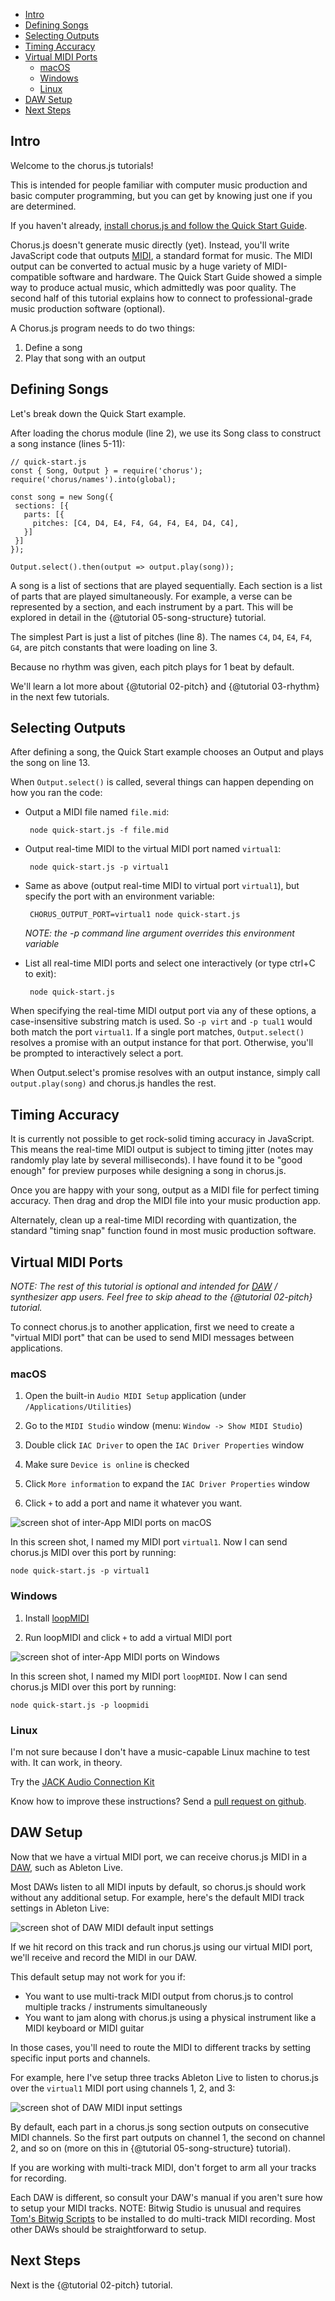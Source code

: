 - [Intro](#intro)
- [Defining Songs](#defining-songs)
- [Selecting Outputs](#selecting-outputs)
- [Timing Accuracy](#timing-accuracy)
- [Virtual MIDI Ports](#virtual-midi-ports) 
  - [macOS](#macos)
  - [Windows](#windows)
  - [Linux](#linux)
- [DAW Setup](#daw-setup)
- [Next Steps](#next-steps)  

<a name="intro"></a>
## Intro

Welcome to the chorus.js tutorials! 

This is intended for people familiar with computer music production and basic computer programming, but you can
get by knowing just one if you are determined.

If you haven't already, [install chorus.js and follow the Quick Start Guide](./index.html#requirements).

Chorus.js doesn't generate music directly (yet). Instead, you'll write JavaScript code that outputs 
[MIDI](http://www.instructables.com/id/What-is-MIDI/), a standard format for music.
The MIDI output can be converted to actual music by a huge variety of MIDI-compatible software and hardware.
The Quick Start Guide showed a simple way to produce actual music, which admittedly was poor quality. 
The second half of this tutorial explains how to connect to professional-grade music production software
(optional).

A Chorus.js program needs to do two things: 
1. Define a song 
2. Play that song with an output


<a name="defining-songs"></a>  
## Defining Songs

Let's break down the Quick Start example.
 
After loading the chorus module (line 2), we use its Song class to construct a song instance (lines 5-11):                            

<pre class="prettyprint source linenums"><code>// quick-start.js
const { Song, Output } = require('chorus');
require('chorus/names').into(global);

const song = new Song({
 sections: [{
   parts: [{
     pitches: [C4, D4, E4, F4, G4, F4, E4, D4, C4],
   }]
 }]
});

Output.select().then(output => output.play(song));
</code></pre>

A song is a list of sections that are played sequentially. 
Each section is a list of parts that are played simultaneously.
For example, a verse can be represented by a section, and each instrument by a part.
This will be explored in detail in the {@tutorial 05-song-structure} tutorial. 

The simplest Part is just a list of pitches (line 8). 
The names `C4`, `D4`, `E4`, `F4`, `G4`, are pitch constants that were loading on line 3.

Because no rhythm was given, each pitch plays for 1 beat by default.

We'll learn a lot more about {@tutorial 02-pitch} and {@tutorial 03-rhythm} in the next few tutorials.


<a name="selecting-outputs"></a> 
## Selecting Outputs

After defining a song, the Quick Start example chooses an Output and plays the song on line 13.

When `Output.select()` is called, several things can happen depending on how
you ran the code:

* Output a MIDI file named `file.mid`:

       node quick-start.js -f file.mid
         
* Output real-time MIDI to the virtual MIDI port named `virtual1`: 
       
       node quick-start.js -p virtual1
        
* Same as above (output real-time MIDI to virtual port `virtual1`), but specify the port with an environment variable:

       CHORUS_OUTPUT_PORT=virtual1 node quick-start.js 

  *NOTE: the -p command line argument overrides this environment variable*
  
* List all real-time MIDI ports and select one interactively (or type ctrl+C to exit):

       node quick-start.js

When specifying the real-time MIDI output port via any of these options,
a case-insensitive substring match is used. So `-p virt` and `-p tual1` would both match the port `virtual1`. If a single port matches, 
`Output.select()` resolves a promise with an output instance for that port. 
Otherwise, you'll be prompted to interactively select a port.

When Output.select's promise resolves with an output instance, simply call `output.play(song)` and chorus.js handles the rest.


<a name="timing-accuracy"></a> 
## Timing Accuracy

It is currently not possible to get rock-solid timing accuracy in JavaScript. This means the real-time
MIDI output is subject to timing jitter (notes may randomly play late by several milliseconds). 
I have found it to be "good enough" for preview purposes while designing a song in chorus.js. 

Once you are happy with your song, output as a MIDI file for perfect timing accuracy. Then drag and drop the MIDI
file into your music production app.

Alternately, clean up a real-time MIDI recording with quantization, the standard "timing snap" function found in most
music production software.


<a name="virtual-midi-ports"></a>
## Virtual MIDI Ports 

*NOTE: The rest of this tutorial is optional and intended for [DAW](https://en.wikipedia.org/wiki/Digital_audio_workstation)
 / synthesizer app users. Feel free to skip ahead to the {@tutorial 02-pitch} tutorial.*

To connect chorus.js to another application, 
first we need to create a "virtual MIDI port" that can be used to send MIDI messages between applications.

<a name="macos"></a>
### macOS

1. Open the built-in `Audio MIDI Setup` application (under `/Applications/Utilities`)

2. Go to the `MIDI Studio` window (menu: `Window -> Show MIDI Studio`)

3. Double click `IAC Driver` to open the `IAC Driver Properties` window 

4. Make sure `Device is online` is checked 

5. Click `More information` to expand the `IAC Driver Properties` window   

6. Click `+` to add a port and name it whatever you want.

![screen shot of inter-App MIDI ports on macOS](https://raw.githubusercontent.com/adamjmurray/chorus.js/master/etc/img/virtual-midi-macos.png)

In this screen shot, I named my MIDI port `virtual1`. Now I can send chorus.js MIDI over this port by running:

    node quick-start.js -p virtual1


<a name="windows"></a>
### Windows

1. Install [loopMIDI](http://www.tobias-erichsen.de/software/loopmidi.html)

2. Run loopMIDI and click `+` to add a virtual MIDI port

![screen shot of inter-App MIDI ports on Windows](https://raw.githubusercontent.com/adamjmurray/chorus.js/master/etc/img/virtual-midi-windows.png)

In this screen shot, I named my MIDI port `loopMIDI`. Now I can send chorus.js MIDI over this port by running:

    node quick-start.js -p loopmidi


<a name="linux"></a>
### Linux

I'm not sure because I don't have a music-capable Linux machine to test with. It can work, in theory.

Try the [JACK Audio Connection Kit](http://jackaudio.org/)   

Know how to improve these instructions? Send a [pull request on github](https://github.com/adamjmurray/chorus.js/pulls).


<a name="daw-setup"></a>
## DAW Setup

Now that we have a virtual MIDI port, we can receive chorus.js MIDI in a [DAW](https://en.wikipedia.org/wiki/Digital_audio_workstation),
such as Ableton Live.

Most DAWs listen to all MIDI inputs by default, so chorus.js should work without any additional setup.
For example, here's the default MIDI track settings in Ableton Live:

![screen shot of DAW MIDI default input settings](https://raw.githubusercontent.com/adamjmurray/chorus.js/master/etc/img/daw-midi-input-all.png)

If we hit record on this track and run chorus.js using our virtual MIDI port, we'll receive and record the MIDI in our DAW.

This default setup may not work for you if:
* You want to use multi-track MIDI output from chorus.js to control multiple tracks / instruments simultaneously
* You want to jam along with chorus.js using a physical instrument like a MIDI keyboard or MIDI guitar

In those cases, you'll need to route the MIDI to different tracks by setting specific input ports and channels.

For example, here I've setup three tracks Ableton Live to listen to chorus.js over the `virtual1` MIDI port using channels
1, 2, and 3:

![screen shot of DAW MIDI input settings](https://raw.githubusercontent.com/adamjmurray/chorus.js/master/etc/img/daw-midi-input-filtered.png)

By default, each part in a chorus.js song section outputs on consecutive MIDI channels. So the first part outputs on
channel 1, the second on channel 2, and so on (more on this in {@tutorial 05-song-structure} tutorial).

If you are working with multi-track MIDI, don't forget to arm all your tracks for recording.

Each DAW is different, so consult your DAW's manual if you aren't sure how to setup your MIDI tracks. 
NOTE: Bitwig Studio is unusual and requires [Tom's Bitwig Scripts](https://github.com/ThomasHelzle/Toms_Bitwig_Scripts)
to be installed to do multi-track MIDI recording. Most other DAWs should be straightforward to setup.


<a name="next-steps"></a>
## Next Steps

Next is the {@tutorial 02-pitch} tutorial.